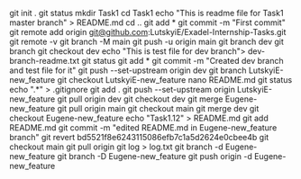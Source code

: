 git init .
git status
mkdir Task1
cd Task1
echo "This is readme file for Task1 master branch" > README.md
cd ..
git add *
git commit -m "First commit"
git remote add origin git@github.com:LutskyiE/Exadel-Internship-Tasks.git
git remote -v
git branch -M main
git push -u origin main
git branch dev
git branch
git checkout dev
echo "This is test file for dev branch"> dev-branch-readme.txt
git status
git add *
git commit -m "Created dev branch and test file for it"
git push --set-upstream origin dev
git branch LutskyiE-new_feature
git checkout LutskyiE-new_feature
nano README.md
git status
echo ".*" > .gitignore
git add .
git push --set-upstream origin LutskyiE-new_feature
git pull origin dev
git checkout dev
git merge Eugene-new_feature
git pull origin main
git checkout main
git merge dev
git checkout Eugene-new_feature
echo "Task1.12" > README.md
git add README.md
git commit -m "edited README.md in Eugene-new_feature branch"
git revert bd5521f8e6243115086efb7c1a5d2624e0cbee4b
git checkout main
git pull origin
git log > log.txt
git branch -d Eugene-new_feature
git branch -D Eugene-new_feature
git push origin -d Eugene-new_feature
